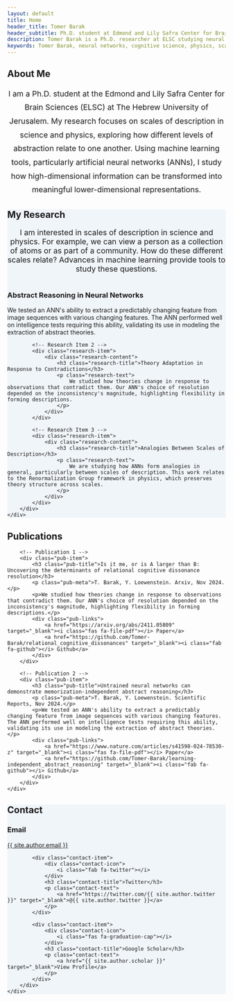 ```yaml
---
layout: default
title: Home
header_title: Tomer Barak
header_subtitle: Ph.D. student at Edmond and Lily Safra Center for Brain Sciences (ELSC)<br>The Hebrew University of Jerusalem.
description: Tomer Barak is a Ph.D. researcher at ELSC studying neural networks, cognitive science, and scales of description in physics.
keywords: Tomer Barak, neural networks, cognitive science, physics, scales of description, ELSC, abstract reasoning, AI research, Hebrew University
---
```


<!-- About Section -->
<section id="about">
    <div class="container">
        <h2 class="section-title">About Me</h2>
            <p style="text-align: center; max-width: 800px; margin: 0 auto; font-size: 1.1rem; line-height: 1.8;">
                I am a Ph.D. student at the Edmond and Lily Safra Center for Brain Sciences (ELSC) at The Hebrew University of Jerusalem. My research focuses on scales of description in science and physics, exploring how different levels of abstraction relate to one another. Using machine learning tools, particularly artificial neural networks (ANNs), I study how high-dimensional information can be transformed into meaningful lower-dimensional representations.
            </p>
    </div>
</section>

<!-- Research Section -->
<section id="research" style="background-color: #f0f5fa;">
    <div class="container">
        <h2 class="section-title">My Research</h2>
        <p style="text-align: center; max-width: 800px; margin: 0 auto 40px; font-size: 1.1rem;">
            I am interested in scales of description in science and physics. For example, we can view a person as a collection of atoms or as part of a community. How do these different scales relate? Advances in machine learning provide tools to study these questions.
        </p>
        <div class="research-container">
            <!-- Research Item 1 -->
            <div class="research-item">
                <div class="research-content">
                    <h3 class="research-title">Abstract Reasoning in Neural Networks</h3>
                    <p class="research-text">
                        We tested an ANN's ability to extract a predictably changing feature from image sequences with various changing features. The ANN performed well on intelligence tests requiring this ability, validating its use in modeling the extraction of abstract theories.
                    </p>
                </div>
            </div>
            
            <!-- Research Item 2 -->
            <div class="research-item">
                <div class="research-content">
                    <h3 class="research-title">Theory Adaptation in Response to Contradictions</h3>
                    <p class="research-text">
                        We studied how theories change in response to observations that contradict them. Our ANN's choice of resolution depended on the inconsistency's magnitude, highlighting flexibility in forming descriptions.
                    </p>
                </div>
            </div>
            
            <!-- Research Item 3 -->
            <div class="research-item">
                <div class="research-content">
                    <h3 class="research-title">Analogies Between Scales of Description</h3>
                    <p class="research-text">
                        We are studying how ANNs form analogies in general, particularly between scales of description. This work relates to the Renormalization Group framework in physics, which preserves theory structure across scales.
                    </p>
                </div>
            </div>
        </div>
    </div>
</section>

<!-- Publications Section -->
<section id="publications">
    <div class="container">
        <h2 class="section-title">Publications</h2>
        
        <!-- Publication 1 -->
        <div class="pub-item">
            <h3 class="pub-title">Is it me, or is A larger than B: Uncovering the determinants of relational cognitive dissonance resolution</h3>
            <p class="pub-meta">T. Barak, Y. Loewenstein. Arxiv, Nov 2024.</p>
            <p>We studied how theories change in response to observations that contradict them. Our ANN's choice of resolution depended on the inconsistency's magnitude, highlighting flexibility in forming descriptions.</p>
            <div class="pub-links">
                <a href="https://arxiv.org/abs/2411.05809" target="_blank"><i class="fas fa-file-pdf"></i> Paper</a>
                <a href="https://github.com/Tomer-Barak/relational_cognitive_dissonances" target="_blank"><i class="fab fa-github"></i> Github</a>
            </div>
        </div>
        
        <!-- Publication 2 -->
        <div class="pub-item">
            <h3 class="pub-title">Untrained neural networks can demonstrate memorization-independent abstract reasoning</h3>
            <p class="pub-meta">T. Barak, Y. Loewenstein. Scientific Reports, Nov 2024.</p>
            <p>We tested an ANN's ability to extract a predictably changing feature from image sequences with various changing features. The ANN performed well on intelligence tests requiring this ability, validating its use in modeling the extraction of abstract theories.</p>
            <div class="pub-links">
                <a href="https://www.nature.com/articles/s41598-024-78530-z" target="_blank"><i class="fas fa-file-pdf"></i> Paper</a>
                <a href="https://github.com/Tomer-Barak/learning-independent_abstract_reasoning" target="_blank"><i class="fab fa-github"></i> Github</a>
            </div>
        </div>
    </div>
</section>

<!-- Contact Section -->
<section id="contact" style="background-color: #f0f5fa;">
    <div class="container">
        <h2 class="section-title">Contact</h2>
        <div class="contact-info">
            <div class="contact-item">
                <div class="contact-icon">
                    <i class="fas fa-envelope"></i>
                </div>
                <h3 class="contact-title">Email</h3>
                <p class="contact-text">
                    <a href="mailto:{{ site.author.email }}">{{ site.author.email }}</a>
                </p>
            </div>
            
            <div class="contact-item">
                <div class="contact-icon">
                    <i class="fab fa-twitter"></i>
                </div>
                <h3 class="contact-title">Twitter</h3>
                <p class="contact-text">
                    <a href="https://twitter.com/{{ site.author.twitter }}" target="_blank">@{{ site.author.twitter }}</a>
                </p>
            </div>
            
            <div class="contact-item">
                <div class="contact-icon">
                    <i class="fas fa-graduation-cap"></i>
                </div>
                <h3 class="contact-title">Google Scholar</h3>
                <p class="contact-text">
                    <a href="{{ site.author.scholar }}" target="_blank">View Profile</a>
                </p>
            </div>
        </div>
    </div>
</section>